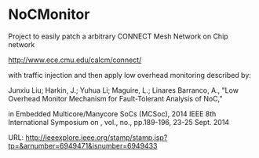 # NoCMonitor
Project to easily patch a arbitrary CONNECT Mesh Network on Chip network 

http://www.ece.cmu.edu/calcm/connect/ 

with traffic injection and then apply low overhead monitoring described by:

Junxiu Liu; Harkin, J.; Yuhua Li; Maguire, L.; Linares Barranco, A., "Low Overhead Monitor Mechanism for Fault-Tolerant Analysis of NoC," 

in Embedded Multicore/Manycore SoCs (MCSoc), 2014 IEEE 8th International Symposium on , vol., no., pp.189-196, 23-25 Sept. 2014

URL: http://ieeexplore.ieee.org/stamp/stamp.jsp?tp=&arnumber=6949471&isnumber=6949433
